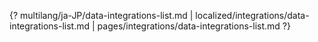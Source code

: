 {? multilang/ja-JP/data-integrations-list.md | localized/integrations/data-integrations-list.md | pages/integrations/data-integrations-list.md ?}
